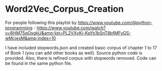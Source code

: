 # Word2Vec_Corpus_Creation
For people following this playlist by https://www.youtube.com/@python-programming - 
https://www.youtube.com/watch?v=6HM75qOsgkU&amp;list=PL2VXyKi-KpYs1bSnT8bfMFyGS-wMcjesM&amp;index=10

I have included stopwords.json and created basic corpus of chapter 1 to 17 of Book 1 (you can add other books as well). Source python code is provided.
Also, there is refined corpus with stopwords removed. Code can be found in the same python file.
